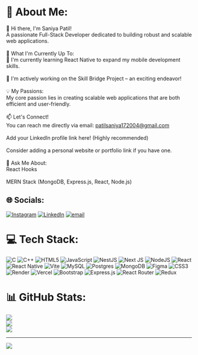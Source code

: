 # 💫 About Me:
👋 Hi there, I'm Saniya Patil!<br>A passionate Full-Stack Developer dedicated to building robust and scalable web applications.<br><br>🚀 What I'm Currently Up To:<br>🌱 I'm currently learning React Native to expand my mobile development skills.<br><br>🔭 I'm actively working on the Skill Bridge Project – an exciting endeavor!<br><br>💡 My Passions:<br>My core passion lies in creating scalable web applications that are both efficient and user-friendly.<br><br>📫 Let's Connect!<br>You can reach me directly via email: patilsaniya172004@gmail.com<br><br>Add your LinkedIn profile link here! (Highly recommended)<br><br>Consider adding a personal website or portfolio link if you have one.<br><br>💬 Ask Me About:<br>React Hooks<br><br>MERN Stack (MongoDB, Express.js, React, Node.js)


## 🌐 Socials:
[![Instagram](https://img.shields.io/badge/Instagram-%23E4405F.svg?logo=Instagram&logoColor=white)](https://instagram.com/sanu_patil1704) [![LinkedIn](https://img.shields.io/badge/LinkedIn-%230077B5.svg?logo=linkedin&logoColor=white)](https://linkedin.com/in/https://www.linkedin.com/in/saniya-mahesh-patil-172004SP/) [![email](https://img.shields.io/badge/Email-D14836?logo=gmail&logoColor=white)](mailto:patilsaniya172004@gmail.com) 

# 💻 Tech Stack:
![C](https://img.shields.io/badge/c-%2300599C.svg?style=for-the-badge&logo=c&logoColor=white) ![C++](https://img.shields.io/badge/c++-%2300599C.svg?style=for-the-badge&logo=c%2B%2B&logoColor=white) ![HTML5](https://img.shields.io/badge/html5-%23E34F26.svg?style=for-the-badge&logo=html5&logoColor=white) ![JavaScript](https://img.shields.io/badge/javascript-%23323330.svg?style=for-the-badge&logo=javascript&logoColor=%23F7DF1E) ![NestJS](https://img.shields.io/badge/nestjs-%23E0234E.svg?style=for-the-badge&logo=nestjs&logoColor=white) ![Next JS](https://img.shields.io/badge/Next-black?style=for-the-badge&logo=next.js&logoColor=white) ![NodeJS](https://img.shields.io/badge/node.js-6DA55F?style=for-the-badge&logo=node.js&logoColor=white) ![React](https://img.shields.io/badge/react-%2320232a.svg?style=for-the-badge&logo=react&logoColor=%2361DAFB) ![React Native](https://img.shields.io/badge/react_native-%2320232a.svg?style=for-the-badge&logo=react&logoColor=%2361DAFB) ![Vite](https://img.shields.io/badge/vite-%23646CFF.svg?style=for-the-badge&logo=vite&logoColor=white) ![MySQL](https://img.shields.io/badge/mysql-4479A1.svg?style=for-the-badge&logo=mysql&logoColor=white) ![Postgres](https://img.shields.io/badge/postgres-%23316192.svg?style=for-the-badge&logo=postgresql&logoColor=white) ![MongoDB](https://img.shields.io/badge/MongoDB-%234ea94b.svg?style=for-the-badge&logo=mongodb&logoColor=white) ![Figma](https://img.shields.io/badge/figma-%23F24E1E.svg?style=for-the-badge&logo=figma&logoColor=white) ![CSS3](https://img.shields.io/badge/css3-%231572B6.svg?style=for-the-badge&logo=css3&logoColor=white) ![Render](https://img.shields.io/badge/Render-%46E3B7.svg?style=for-the-badge&logo=render&logoColor=white) ![Vercel](https://img.shields.io/badge/vercel-%23000000.svg?style=for-the-badge&logo=vercel&logoColor=white) ![Bootstrap](https://img.shields.io/badge/bootstrap-%238511FA.svg?style=for-the-badge&logo=bootstrap&logoColor=white) ![Express.js](https://img.shields.io/badge/express.js-%23404d59.svg?style=for-the-badge&logo=express&logoColor=%2361DAFB) ![React Router](https://img.shields.io/badge/React_Router-CA4245?style=for-the-badge&logo=react-router&logoColor=white) ![Redux](https://img.shields.io/badge/redux-%23593d88.svg?style=for-the-badge&logo=redux&logoColor=white)
# 📊 GitHub Stats:
![](https://github-readme-stats.vercel.app/api?username=saniyapatil1704&theme=dark&hide_border=false&include_all_commits=false&count_private=false)<br/>
![](https://nirzak-streak-stats.vercel.app/?user=saniyapatil1704&theme=dark&hide_border=false)<br/>
![](https://github-readme-stats.vercel.app/api/top-langs/?username=saniyapatil1704&theme=dark&hide_border=false&include_all_commits=false&count_private=false&layout=compact)

---
[![](https://visitcount.itsvg.in/api?id=saniyapatil1704&icon=0&color=0)](https://visitcount.itsvg.in)

<!-- Proudly created with GPRM ( https://gprm.itsvg.in ) -->
